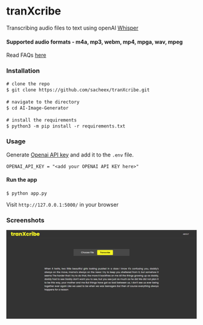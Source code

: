 # tranXcribe

Transcribing audio files to text using openAI [Whisper](https://openai.com/research/whisper)
#### Supported audio formats - m4a, mp3, webm, mp4, mpga, wav, mpeg
Read FAQs [here](https://help.openai.com/en/articles/7031512-whisper-api-faq)
### Installation


```console
# clone the repo
$ git clone https://github.com/sacheex/tranXcribe.git

# navigate to the directory
$ cd AI-Image-Generator

# install the requirements
$ python3 -m pip install -r requirements.txt
```

### Usage

Generate [Openai API key](https://platform.openai.com/account/api-keys) and add it to the ```.env``` file.

``` console
OPENAI_API_KEY = "<add your OPENAI API KEY here>"
```

#### Run the app

```console
$ python app.py
```
Visit ```http://127.0.0.1:5000/``` in your browser


### Screenshots

<img src="https://github.com/sacheex/tranXcribe/blob/main/static/images/screencapture-127-0-0-1-5000-generate-2023-05-19-21_24_23.png" alt="Screenshot" width="750px">

